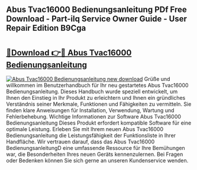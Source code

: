 ## Abus Tvac16000 Bedienungsanleitung PDf Free Download - Part-ilq Service Owner Guide - User Repair Edition B9Cga

# <h2><a href="http://df2cu1.blite.top/?on=Abus+Tvac16000+Bedienungsanleitung">🔗Download 👉🔴 Abus Tvac16000 Bedienungsanleitung</a></h2>

[![Abus Tvac16000 Bedienungsanleitung new download](https://i.imgur.com/lujVjoI.png)](http://df2cu1.blite.top/?on=Abus+Tvac16000+Bedienungsanleitung)
Grüße und willkommen im Benutzerhandbuch für Ihr neu gestartetes Abus Tvac16000 Bedienungsanleitung. Dieses Handbuch wurde speziell entwickelt, um Ihnen den Einstieg in Ihr Produkt zu erleichtern und Ihnen ein gründliches Verständnis seiner Merkmale, Funktionen und Fähigkeiten zu vermitteln. Sie finden klare Anweisungen für Installation, Verwendung, Wartung und Fehlerbehebung. Wichtige Informationen zur Software Abus Tvac16000 Bedienungsanleitung Dieses Produkt erfordert kompatible Software für eine optimale Leistung. Erleben Sie mit Ihrem neuen Abus Tvac16000 Bedienungsanleitung die Leistungsfähigkeit der Funktionsliste in Ihrer Handfläche. Wir vertrauen darauf, dass das Abus Tvac16000 BedienungsanleitungD eine umfassende Ressource für Ihre Bemühungen war, die Besonderheiten Ihres neuen Geräts kennenzulernen. Bei Fragen oder Bedenken können Sie sich gerne an unseren Kundenservice wenden.
